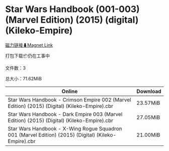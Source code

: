 # Star Wars Handbook (001-003) (Marvel Edition) (2015) (digital) (Kileko-Empire)

[磁力链接⬇Magnet Link](magnet:?xt=urn:btih:955b85d85be8760a412d2eea7a1e021a23ac0ea6&dn=Star%20Wars%20Handbook%20%28001-003%29%20%28Marvel%20Edition%29%20%282015%29%20%28digital%29%20%28Kileko-Empire%29)

打包下载📦仍在工事中

文件数：3

总大小：71.62MiB

Online | Download
--- | ---
Star Wars Handbook - Crimson Empire 002 (Marvel Edition) (2015) (Digital) (Kileko-Empire).cbr | 23.57MiB
Star Wars Handbook - Dark Empire 003 (Marvel Edition) (2015) (Digital) (Kileko-Empire).cbr | 27.05MiB
Star Wars Handbook - X-Wing Rogue Squadron 001 (Marvel Edition) (2015) (Digital) (Kileko-Empire).cbr | 21.00MiB